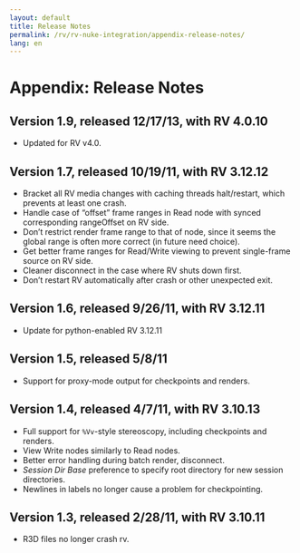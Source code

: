 ```yaml
---
layout: default
title: Release Notes
permalink: /rv/rv-nuke-integration/appendix-release-notes/
lang: en
---
```


# Appendix: Release Notes

## Version 1.9, released 12/17/13, with RV 4.0.10

* Updated for RV v4.0.

## Version 1.7, released 10/19/11, with RV 3.12.12

* Bracket all RV media changes with caching threads halt/restart, which prevents at least one crash.
* Handle case of “offset” frame ranges in Read node with synced corresponding rangeOffset on RV side.
* Don’t restrict render frame range to that of node, since it seems the global range is often more correct (in future need choice).
* Get better frame ranges for Read/Write viewing to prevent single-frame source on RV side.
* Cleaner disconnect in the case where RV shuts down first.
* Don’t restart RV automatically after crash or other unexpected exit.

## Version 1.6, released 9/26/11, with RV 3.12.11

* Update for python-enabled RV 3.12.11

## Version 1.5, released 5/8/11

* Support for proxy-mode output for checkpoints and renders.

## Version 1.4, released 4/7/11, with RV 3.10.13

* Full support for `%Vv`-style stereoscopy, including checkpoints and renders.
* View Write nodes similarly to Read nodes.
* Better error handling during batch render, disconnect.
* *Session Dir Base* preference to specify root directory for new session directories.
* Newlines in labels no longer cause a problem for checkpointing.

## Version 1.3, released 2/28/11, with RV 3.10.11

* R3D files no longer crash rv.

